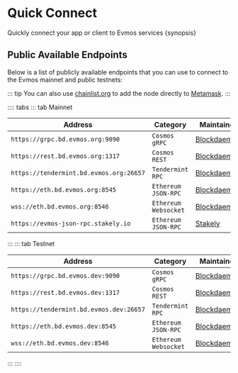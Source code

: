 <!--
order: 2
-->

# Quick Connect

Quickly connect your app or client to Evmos services {synopsis}

## Public Available Endpoints

Below is a list of publicly available endpoints that you can use to connect to the Evmos mainnet and
public testnets:

::: tip
You can also use [chainlist.org](https://chainlist.org/) to add the node directly to [Metamask](./../users/wallets/metamask.md#automatic-import).
:::

<!-- markdown-link-check-disable -->
:::: tabs
::: tab Mainnet

| Address                                 | Category               | Maintainer                              |
| --------------------------------------- | ---------------------- | --------------------------------------- |
| `https://grpc.bd.evmos.org:9090`        | `Cosmos` `gRPC`        | [Blockdaemon](https://blockdaemon.com/) |
| `https://rest.bd.evmos.org:1317`        | `Cosmos` `REST`        | [Blockdaemon](https://blockdaemon.com/) |
| `https://tendermint.bd.evmos.org:26657` | `Tendermint` `RPC`     | [Blockdaemon](https://blockdaemon.com/) |
| `https://eth.bd.evmos.org:8545`         | `Ethereum` `JSON-RPC`  | [Blockdaemon](https://blockdaemon.com/) |
| `wss://eth.bd.evmos.org:8546`           | `Ethereum` `Websocket` | [Blockdaemon](https://blockdaemon.com/) |
| `https://evmos-json-rpc.stakely.io`     | `Ethereum` `JSON-RPC`  | [Stakely](https://stakely.io/)          |
:::
::: tab Testnet
<!-- markdown-link-check-disable -->

| Address                                 | Category               | Maintainer                              |
| --------------------------------------- | ---------------------- | --------------------------------------- |
| `https://grpc.bd.evmos.dev:9090`        | `Cosmos` `gRPC`        | [Blockdaemon](https://blockdaemon.com/) |
| `https://rest.bd.evmos.dev:1317`        | `Cosmos` `REST`        | [Blockdaemon](https://blockdaemon.com/) |
| `https://tendermint.bd.evmos.dev:26657` | `Tendermint` `RPC`     | [Blockdaemon](https://blockdaemon.com/) |
| `https://eth.bd.evmos.dev:8545`         | `Ethereum` `JSON-RPC`  | [Blockdaemon](https://blockdaemon.com/) |
| `wss://eth.bd.evmos.dev:8546`           | `Ethereum` `Websocket` | [Blockdaemon](https://blockdaemon.com/) |
:::
::::
